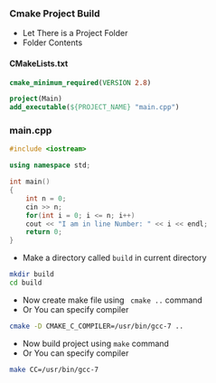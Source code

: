 ### Cmake Project Build
* Let There is a Project Folder
* Folder Contents
#### CMakeLists.txt
```cmake
cmake_minimum_required(VERSION 2.8)

project(Main)
add_executable(${PROJECT_NAME} "main.cpp")
```
### main.cpp
```cc
#include <iostream>

using namespace std;

int main()
{
    int n = 0;
    cin >> n;
    for(int i = 0; i <= n; i++)
    cout << "I am in line Number: " << i << endl;
    return 0;
}
```
* Make a directory called ` build ` in current directory
```sh
mkdir build
cd build
```

* Now create make file using ` cmake ..` command
* Or You can specify compiler
```sh
cmake -D CMAKE_C_COMPILER=/usr/bin/gcc-7 ..
```

* Now build project using ` make ` command
* Or You can specify compiler
```sh
make CC=/usr/bin/gcc-7
```
